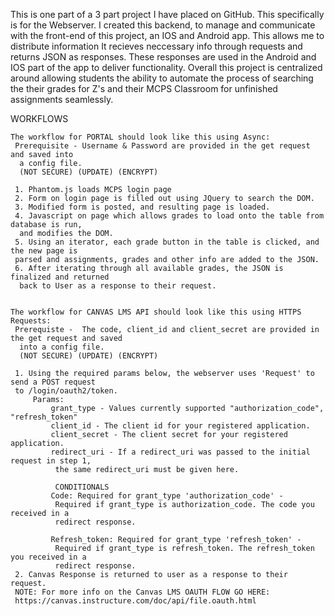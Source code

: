 This is one part of a 3 part project I have placed on GitHub. This specifically is for the Webserver. I created this backend, to manage and communicate with the front-end of this project, an IOS and Android app. This allows me to distribute information  It recieves neccessary info through requests and returns JSON as responses. These responses are used in the Android and IOS part of the app to deliver functionality. Overall this project is centralized around allowing students the ability to automate the process of searching the their grades for Z's and their MCPS Classroom for unfinished assignments seamlessly.

WORKFLOWS
 
    The workflow for PORTAL should look like this using Async:
     Prerequisite - Username & Password are provided in the get request and saved into
      a config file.
      (NOT SECURE) (UPDATE) (ENCRYPT)
 
     1. Phantom.js loads MCPS login page 
     2. Form on login page is filled out using JQuery to search the DOM.
     3. Modified form is posted, and resulting page is loaded.
     4. Javascript on page which allows grades to load onto the table from database is run,
      and modifies the DOM.
     5. Using an iterator, each grade button in the table is clicked, and the new page is 
     parsed and assignments, grades and other info are added to the JSON.
     6. After iterating through all available grades, the JSON is finalized and returned
      back to User as a response to their request.
     
 
    The workflow for CANVAS LMS API should look like this using HTTPS Requests:
     Prerequiste -  The code, client_id and client_secret are provided in the get request and saved
      into a config file.
      (NOT SECURE) (UPDATE) (ENCRYPT)
     
     1. Using the required params below, the webserver uses 'Request' to send a POST request
     to /login/oauth2/token.
         Params:
             grant_type - Values currently supported "authorization_code", "refresh_token"
             client_id - The client id for your registered application.
             client_secret - The client secret for your registered application.
             redirect_uri - If a redirect_uri was passed to the initial request in step 1,
              the same redirect_uri must be given here.
             
              CONDITIONALS
             Code: Required for grant_type 'authorization_code' -
              Required if grant_type is authorization_code. The code you received in a
              redirect response.
         
             Refresh_token: Required for grant_type 'refresh_token' -
              Required if grant_type is refresh_token. The refresh_token you received in a
              redirect response.
     2. Canvas Response is returned to user as a response to their request.
     NOTE: For more info on the Canvas LMS OAUTH FLOW GO HERE:
     https://canvas.instructure.com/doc/api/file.oauth.html 
     
